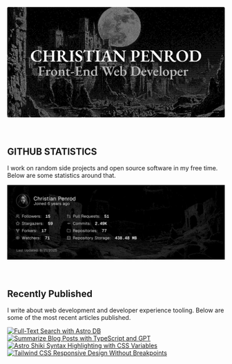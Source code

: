 
<picture>
  <source media="(prefers-color-scheme: dark)" srcset="assets/banner.dark.png?v=3b0753ad-717b-4909-8c94-53b4e4bfeaa7" width="843px" />
  <source media="(prefers-color-scheme: light)" srcset="assets/banner.light.png?v=3b0753ad-717b-4909-8c94-53b4e4bfeaa7" width="843px" />
  <img src="assets/banner.dark.png?v=3b0753ad-717b-4909-8c94-53b4e4bfeaa7" alt="Banner" width="843px" />
</picture>
<br />
<br />
<br />
<h2>GITHUB STATISTICS</h2>
<p>I work on random side projects and open source software in my free time. Below are some statistics around that.</p>
<picture>
  <source media="(prefers-color-scheme: dark)" srcset="assets/statistics.dark.png?v=3b0753ad-717b-4909-8c94-53b4e4bfeaa7" width="843px" />
  <source media="(prefers-color-scheme: light)" srcset="assets/statistics.light.png?v=3b0753ad-717b-4909-8c94-53b4e4bfeaa7" width="843px" />
  <img src="assets/statistics.dark.png?v=3b0753ad-717b-4909-8c94-53b4e4bfeaa7" alt="Github Statistics" width="843px" />
</picture>
<br />
<br />
<br />
<h2>Recently Published</h2>
<p>I write about web development and developer experience tooling. Below are some of the most recent articles published.</p>
<a href="https://christianpenrod.com/blog/full-text-search-with-astro-db"><img src="https://christianpenrod.com/blog/full-text-search-with-astro-db.png?v=3b0753ad-717b-4909-8c94-53b4e4bfeaa7" alt="Full-Text Search with Astro DB" width="421px" /></a>
<a href="https://christianpenrod.com/blog/summarize-blog-posts-with-typescript-and-gpt"><img src="https://christianpenrod.com/blog/summarize-blog-posts-with-typescript-and-gpt.png?v=3b0753ad-717b-4909-8c94-53b4e4bfeaa7" alt="Summarize Blog Posts with TypeScript and GPT" width="421px" /></a>
<a href="https://christianpenrod.com/blog/astro-shiki-syntax-highlighting-with-css-variables"><img src="https://christianpenrod.com/blog/astro-shiki-syntax-highlighting-with-css-variables.png?v=3b0753ad-717b-4909-8c94-53b4e4bfeaa7" alt="Astro Shiki Syntax Highlighting with CSS Variables" width="421px" /></a>
<a href="https://christianpenrod.com/blog/tailwindcss-responsive-design-without-breakpoints"><img src="https://christianpenrod.com/blog/tailwindcss-responsive-design-without-breakpoints.png?v=3b0753ad-717b-4909-8c94-53b4e4bfeaa7" alt="Tailwind CSS Responsive Design Without Breakpoints" width="421px" /></a>
